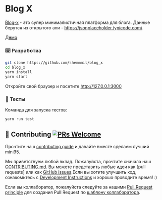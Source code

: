 # Blog X

[Blog-x](https://blog-x.vercel.app/) - это супер минималистичная платформа для блога. Данные берутся из открытого апи - https://jsonplaceholder.typicode.com/

[Демо](https://blog-x.vercel.app/)

### ⌨️ Разработка

```bash
git clone https://github.com/shemmmil/blog_x
cd blog_x
yarn install
yarn start
```

Откройте свой браузер и посетите http://127.0.0.1:3000

### 🔨 Тесты

Команда для запуска тестов:

```bash
yarn run test
```

## 🤝 Contributing [![PRs Welcome](https://img.shields.io/badge/PRs-welcome-brightgreen.svg?style=flat-square)](http://makeapullrequest.com)

Прочтите наш [contributing guide]() и давайте вместе сделаем лучший mini95.

Мы приветствуем любой вклад. Пожалуйста, прочтите сначала наш [CONTRIBUTING.md](). Вы можете представить любые идеи как [pull requests] или как [GitHub issues]().Если вы хотите улучшить код, ознакомьтесь с [Development Instructions]() и хорошо проводите время! :)

Если вы коллаборатор, пожалуйста следуйте за нашими [Pull Request principle]() для создания Pull Request по [шаблону коллаборатора]().
